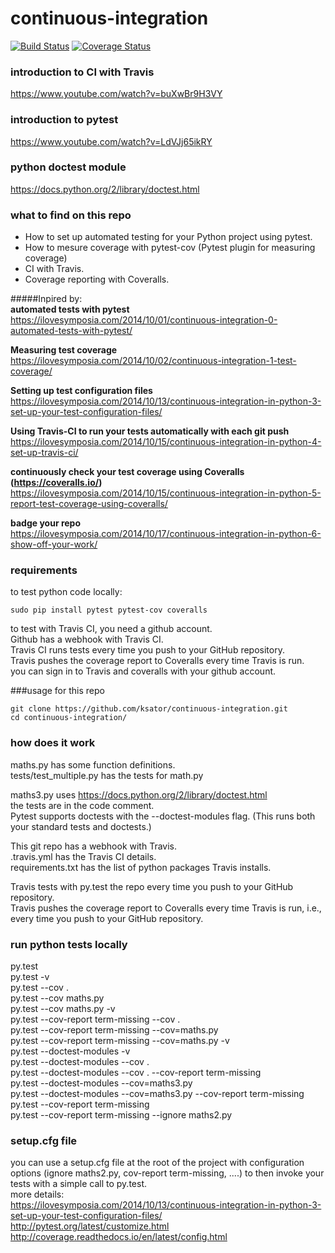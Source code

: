 # continuous-integration
[![Build Status](https://travis-ci.org/ksator/continuous-integration.svg?branch=master)](https://travis-ci.org/ksator/continuous-integration)
[![Coverage Status](https://coveralls.io/repos/github/ksator/continuous-integration/badge.svg?branch=master)](https://coveralls.io/github/ksator/continuous-integration?branch=master)


### introduction to CI with Travis   
https://www.youtube.com/watch?v=buXwBr9H3VY  

### introduction to pytest
https://www.youtube.com/watch?v=LdVJj65ikRY 

### python doctest module  
https://docs.python.org/2/library/doctest.html  
  
### what to find on this repo  
- How to set up automated testing for your Python project using pytest.  
- How to mesure coverage with pytest-cov (Pytest plugin for measuring coverage)
- CI with Travis. 
- Coverage reporting with Coveralls.  

#####Inpired by:  
**automated tests with pytest**    
https://ilovesymposia.com/2014/10/01/continuous-integration-0-automated-tests-with-pytest/  

**Measuring test coverage**    
https://ilovesymposia.com/2014/10/02/continuous-integration-1-test-coverage/  

**Setting up test configuration files**    
https://ilovesymposia.com/2014/10/13/continuous-integration-in-python-3-set-up-your-test-configuration-files/  

**Using Travis-CI to run your tests automatically with each git push**    
https://ilovesymposia.com/2014/10/15/continuous-integration-in-python-4-set-up-travis-ci/  

**continuously check your test coverage using Coveralls (https://coveralls.io/)**    
https://ilovesymposia.com/2014/10/15/continuous-integration-in-python-5-report-test-coverage-using-coveralls/ 

**badge your repo**    
https://ilovesymposia.com/2014/10/17/continuous-integration-in-python-6-show-off-your-work/  


### requirements
to test python code locally: 
```
sudo pip install pytest pytest-cov coveralls  
```

to test with Travis CI, you need a github account.  
Github has a webhook with Travis CI.   
Travis CI runs tests every time you push to your GitHub repository.   
Travis pushes the coverage report to Coveralls every time Travis is run.   
you can sign in to Travis and coveralls with your github account.  

###usage for this repo  
```
git clone https://github.com/ksator/continuous-integration.git  
cd continuous-integration/  
```

### how does it work
maths.py has some function definitions.  
tests/test_multiple.py has the tests for math.py  

maths3.py uses https://docs.python.org/2/library/doctest.html  
the tests are in the code comment.  
Pytest supports doctests with the --doctest-modules flag. (This runs both your standard tests and doctests.)

This git repo has a webhook with Travis.   
.travis.yml has the Travis CI details.  
requirements.txt has the list of python packages Travis installs.  

Travis tests with py.test the repo every time you push to your GitHub repository.   
Travis pushes the coverage report to Coveralls every time Travis is run, i.e., every time you push to your GitHub repository.   

### run python tests locally  
py.test  
py.test -v  
py.test --cov .  
py.test --cov maths.py  
py.test --cov maths.py -v  
py.test --cov-report term-missing --cov .  
py.test --cov-report term-missing --cov=maths.py  
py.test --cov-report term-missing --cov=maths.py -v  
py.test --doctest-modules -v  
py.test --doctest-modules --cov .  
py.test --doctest-modules --cov . --cov-report term-missing  
py.test --doctest-modules --cov=maths3.py  
py.test --doctest-modules --cov=maths3.py --cov-report term-missing  
py.test --cov-report term-missing    
py.test --cov-report term-missing --ignore maths2.py  
  
###  setup.cfg file  
you can use a setup.cfg file at the root of the project with configuration options (ignore maths2.py, cov-report term-missing, ....) to then invoke your tests with a simple call to py.test.  
more details:   
https://ilovesymposia.com/2014/10/13/continuous-integration-in-python-3-set-up-your-test-configuration-files/  
http://pytest.org/latest/customize.html  
http://coverage.readthedocs.io/en/latest/config.html  



